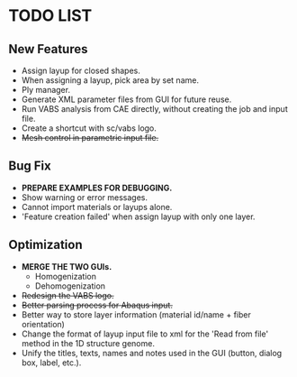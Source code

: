 # TODO LIST

## New Features
- Assign layup for closed shapes.
- When assigning a layup, pick area by set name.
- Ply manager.
- Generate XML parameter files from GUI for future reuse.
- Run VABS analysis from CAE directly, without creating the job and input file.
- Create a shortcut with sc/vabs logo.
- ~~Mesh control in parametric input file.~~

## Bug Fix
- **PREPARE EXAMPLES FOR DEBUGGING.**
- Show warning or error messages.
- Cannot import materials or layups alone.
- 'Feature creation failed' when assign layup with only one layer.

## Optimization
- **MERGE THE TWO GUIs.**
  - Homogenization
  - Dehomogenization
- ~~Redesign the VABS logo.~~
- ~~Better parsing process for Abaqus input.~~
- Better way to store layer information (material id/name + fiber orientation)
- Change the format of layup input file to xml for the 'Read from file' method in the 1D structure genome.
- Unify the titles, texts, names and notes used in the GUI (button, dialog box, label, etc.).
